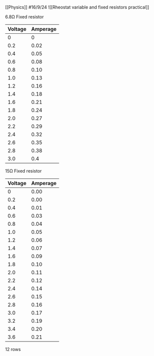 [[Physics]]
#16/9/24 
![[Rheostat variable and fixed resistors practical]]

6.8Ω Fixed resistor

| Voltage | Amperage |
| ------- | -------- |
| 0       | 0        |
| 0.2     | 0.02     |
| 0.4     | 0.05     |
| 0.6     | 0.08     |
| 0.8     | 0.10     |
| 1.0     | 0.13     |
| 1.2     | 0.16     |
| 1.4     | 0.18     |
| 1.6     | 0.21     |
| 1.8     | 0.24     |
| 2.0     | 0.27     |
| 2.2     | 0.29     |
| 2.4     | 0.32     |
| 2.6     | 0.35     |
| 2.8     | 0.38     |
| 3.0     | 0.4      |

15Ω Fixed resistor

| Voltage | Amperage |
| ------- | -------- |
| 0       | 0.00     |
| 0.2     | 0.00     |
| 0.4     | 0.01     |
| 0.6     | 0.03     |
| 0.8     | 0.04     |
| 1.0     | 0.05     |
| 1.2     | 0.06     |
| 1.4     | 0.07     |
| 1.6     | 0.09     |
| 1.8     | 0.10     |
| 2.0     | 0.11     |
| 2.2     | 0.12     |
| 2.4     | 0.14     |
| 2.6     | 0.15     |
| 2.8     | 0.16     |
| 3.0     | 0.17     |
| 3.2     | 0.19     |
| 3.4     | 0.20     |
| 3.6     | 0.21     |

12 rows